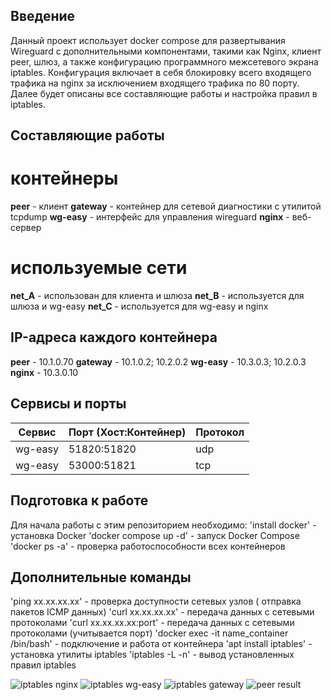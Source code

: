 ## Введение
Данный проект использует docker compose для развертывания Wireguard с дополнительными компонентами, такими как Nginx, клиент peer, шлюз, а также конфигурацию программного межсетевого экрана iptables. Конфигурация включает в себя блокировку всего входящего трафика на nginx за исключением входящего трафика по 80 порту. Далее будет описаны все составляющие работы и настройка правил в iptables.

## Составляющие работы 
# контейнеры 
**peer** - клиент 
**gateway** - контейнер для сетевой диагностики с утилитой tcpdump 
**wg-easy** - интерфейс для управления wireguard
**nginx** - веб-сервер

# используемые сети
**net_A** - использован для клиента и шлюза
**net_B** - используется для шлюза и wg-easy
**net_C**  - используется для wg-easy и nginx

## IP-адреса каждого контейнера 

**peer** - 10.1.0.70
**gateway** - 10.1.0.2; 10.2.0.2
**wg-easy** - 10.3.0.3; 10.2.0.3
**nginx** - 10.3.0.10

## Сервисы и порты

| Сервис   | Порт (Хост:Контейнер)  | Протокол |
|----------|------------------------|----------|
| wg-easy  | 51820:51820            | udp      |
| wg-easy  | 53000:51821            | tcp      |

## Подготовка к работе 
Для начала работы с этим репозиторием необходимо:
'install docker' - установка Docker 
'docker compose up -d' - запуск Docker Compose 
'docker ps -a' - проверка работоспособности всех контейнеров 



## Дополнительные команды 
'ping xx.xx.xx.xx' - проверка доступности сетевых узлов ( отправка пакетов ICMP данных)
'curl xx.xx.xx.xx' - передача данных с сетевыми протоколами 
'curl xx.xx.xx.xx:port' - передача данных с сетевыми протоколами (учитывается порт)
'docker exec -it name_container /bin/bash' - подключение и работа от контейнера
'apt install iptables' - установка утилиты iptables
'iptables -L -n' - вывод установленных правил iptables  

![iptables nginx](iptables/nginx-iptables.jpg)
![iptables wg-easy](iptables/wgeasy-iptables.png)
![iptables gateway](iptables/gateway-iptables.png)
![peer result](iptables/peer-resu;t.png)



 
 

